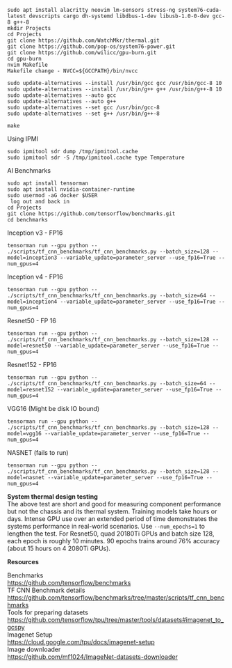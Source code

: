 ```
sudo apt install alacritty neovim lm-sensors stress-ng system76-cuda-latest devscripts cargo dh-systemd libdbus-1-dev libusb-1.0-0-dev gcc-8 g++-8
mkdir Projects
cd Projects
git clone https://github.com/WatchMkr/thermal.git
git clone https://github.com/pop-os/system76-power.git
git clone https://github.com/wilicc/gpu-burn.git
cd gpu-burn
nvim Makefile
Makefile change - NVCC=${GCCPATH}/bin/nvcc
```

```
sudo update-alternatives --install /usr/bin/gcc gcc /usr/bin/gcc-8 10
sudo update-alternatives --install /usr/bin/g++ g++ /usr/bin/g++-8 10
sudo update-alternatives --auto gcc 
sudo update-alternatives --auto g++
sudo update-alternatives --set gcc /usr/bin/gcc-8
sudo update-alternatives --set g++ /usr/bin/g++-8
```

```make```

Using IPMI
```
sudo ipmitool sdr dump /tmp/ipmitool.cache
sudo ipmitool sdr -S /tmp/ipmitool.cache type Temperature
```


AI Benchmarks
```
sudo apt install tensorman
sudo apt install nvidia-container-runtime
sudo usermod -aG docker $USER
 log out and back in
cd Projects
git clone https://github.com/tensorflow/benchmarks.git
cd benchmarks
```

Inception v3 - FP16
```
tensorman run --gpu python -- ./scripts/tf_cnn_benchmarks/tf_cnn_benchmarks.py --batch_size=128 --model=inception3 --variable_update=parameter_server --use_fp16=True --num_gpus=4
```

Inception v4 - FP16
```
tensorman run --gpu python -- ./scripts/tf_cnn_benchmarks/tf_cnn_benchmarks.py --batch_size=64 --model=inception4 --variable_update=parameter_server --use_fp16=True --num_gpus=4
```

Resnet50 - FP 16
```
tensorman run --gpu python -- ./scripts/tf_cnn_benchmarks/tf_cnn_benchmarks.py --batch_size=128 --model=resnet50 --variable_update=parameter_server --use_fp16=True --num_gpus=4
```

Resnet152 - FP16
```
tensorman run --gpu python -- ./scripts/tf_cnn_benchmarks/tf_cnn_benchmarks.py --batch_size=64 --model=resnet152 --variable_update=parameter_server --use_fp16=True --num_gpus=4
```

VGG16 (Might be disk IO bound)
```
tensorman run --gpu python -- ./scripts/tf_cnn_benchmarks/tf_cnn_benchmarks.py --batch_size=128 --model=vgg16 --variable_update=parameter_server --use_fp16=True --num_gpus=4
```

NASNET (fails to run)
```
tensorman run --gpu python -- ./scripts/tf_cnn_benchmarks/tf_cnn_benchmarks.py --batch_size=128 --model=nasnet --variable_update=parameter_server --use_fp16=True --num_gpus=4
```

**System thermal design testing**<br>
The above test are short and good for measuring component performance but not the chassis and its thermal system. Training models take hours or days. Intense GPU use over an extended period of time demonstrates the systems performance in real-world scenarios. Use ```--num_epochs=1``` to lengthen the test. For Resnet50, quad 20180Ti GPUs and batch size 128, each epoch is roughly 10 minutes. 90 epochs trains around 76% accuracy (about 15 hours on 4 2080Ti GPUs).

**Resources**<br>

Benchmarks<br>
https://github.com/tensorflow/benchmarks<br>
TF CNN Benchmark details<br>
https://github.com/tensorflow/benchmarks/tree/master/scripts/tf_cnn_benchmarks<br>
Tools for preparing datasets<br>
https://github.com/tensorflow/tpu/tree/master/tools/datasets#imagenet_to_gcspy<br>
Imagenet Setup<br>
https://cloud.google.com/tpu/docs/imagenet-setup<br>
Image downloader<br>
https://github.com/mf1024/ImageNet-datasets-downloader<br>
